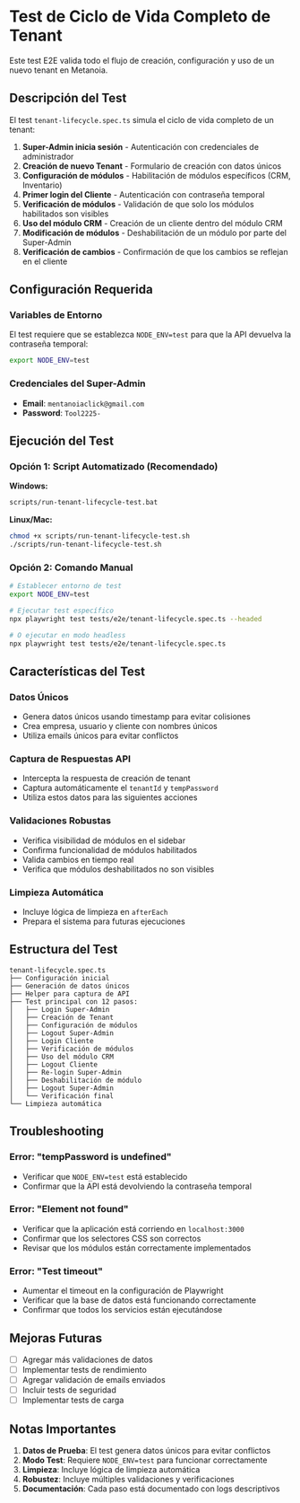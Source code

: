 # Test de Ciclo de Vida Completo de Tenant

Este test E2E valida todo el flujo de creación, configuración y uso de un nuevo tenant en Metanoia.

## Descripción del Test

El test `tenant-lifecycle.spec.ts` simula el ciclo de vida completo de un tenant:

1. **Super-Admin inicia sesión** - Autenticación con credenciales de administrador
2. **Creación de nuevo Tenant** - Formulario de creación con datos únicos
3. **Configuración de módulos** - Habilitación de módulos específicos (CRM, Inventario)
4. **Primer login del Cliente** - Autenticación con contraseña temporal
5. **Verificación de módulos** - Validación de que solo los módulos habilitados son visibles
6. **Uso del módulo CRM** - Creación de un cliente dentro del módulo CRM
7. **Modificación de módulos** - Deshabilitación de un módulo por parte del Super-Admin
8. **Verificación de cambios** - Confirmación de que los cambios se reflejan en el cliente

## Configuración Requerida

### Variables de Entorno

El test requiere que se establezca `NODE_ENV=test` para que la API devuelva la contraseña temporal:

```bash
export NODE_ENV=test
```

### Credenciales del Super-Admin

- **Email**: `mentanoiaclick@gmail.com`
- **Password**: `Tool2225-`

## Ejecución del Test

### Opción 1: Script Automatizado (Recomendado)

**Windows:**
```bash
scripts/run-tenant-lifecycle-test.bat
```

**Linux/Mac:**
```bash
chmod +x scripts/run-tenant-lifecycle-test.sh
./scripts/run-tenant-lifecycle-test.sh
```

### Opción 2: Comando Manual

```bash
# Establecer entorno de test
export NODE_ENV=test

# Ejecutar test específico
npx playwright test tests/e2e/tenant-lifecycle.spec.ts --headed

# O ejecutar en modo headless
npx playwright test tests/e2e/tenant-lifecycle.spec.ts
```

## Características del Test

### Datos Únicos
- Genera datos únicos usando timestamp para evitar colisiones
- Crea empresa, usuario y cliente con nombres únicos
- Utiliza emails únicos para evitar conflictos

### Captura de Respuestas API
- Intercepta la respuesta de creación de tenant
- Captura automáticamente el `tenantId` y `tempPassword`
- Utiliza estos datos para las siguientes acciones

### Validaciones Robustas
- Verifica visibilidad de módulos en el sidebar
- Confirma funcionalidad de módulos habilitados
- Valida cambios en tiempo real
- Verifica que módulos deshabilitados no son visibles

### Limpieza Automática
- Incluye lógica de limpieza en `afterEach`
- Prepara el sistema para futuras ejecuciones

## Estructura del Test

```
tenant-lifecycle.spec.ts
├── Configuración inicial
├── Generación de datos únicos
├── Helper para captura de API
├── Test principal con 12 pasos:
│   ├── Login Super-Admin
│   ├── Creación de Tenant
│   ├── Configuración de módulos
│   ├── Logout Super-Admin
│   ├── Login Cliente
│   ├── Verificación de módulos
│   ├── Uso del módulo CRM
│   ├── Logout Cliente
│   ├── Re-login Super-Admin
│   ├── Deshabilitación de módulo
│   ├── Logout Super-Admin
│   └── Verificación final
└── Limpieza automática
```

## Troubleshooting

### Error: "tempPassword is undefined"
- Verificar que `NODE_ENV=test` está establecido
- Confirmar que la API está devolviendo la contraseña temporal

### Error: "Element not found"
- Verificar que la aplicación está corriendo en `localhost:3000`
- Confirmar que los selectores CSS son correctos
- Revisar que los módulos están correctamente implementados

### Error: "Test timeout"
- Aumentar el timeout en la configuración de Playwright
- Verificar que la base de datos está funcionando correctamente
- Confirmar que todos los servicios están ejecutándose

## Mejoras Futuras

- [ ] Agregar más validaciones de datos
- [ ] Implementar tests de rendimiento
- [ ] Agregar validación de emails enviados
- [ ] Incluir tests de seguridad
- [ ] Implementar tests de carga

## Notas Importantes

1. **Datos de Prueba**: El test genera datos únicos para evitar conflictos
2. **Modo Test**: Requiere `NODE_ENV=test` para funcionar correctamente
3. **Limpieza**: Incluye lógica de limpieza automática
4. **Robustez**: Incluye múltiples validaciones y verificaciones
5. **Documentación**: Cada paso está documentado con logs descriptivos
